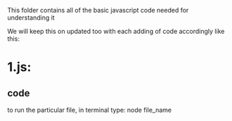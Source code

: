 This folder contains all of the basic javascript code needed for understanding it

We will keep this on updated too with each adding of code accordingly
like this:

# 1.js:
## code

to run the particular file, in terminal type:
node file_name